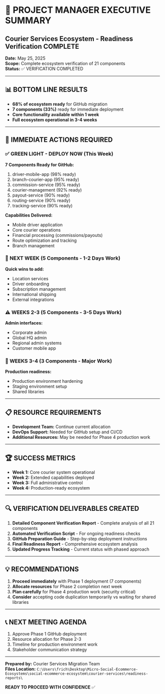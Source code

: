 # 🚀 PROJECT MANAGER EXECUTIVE SUMMARY

## Courier Services Ecosystem - Readiness Verification COMPLETE

**Date:** May 25, 2025  
**Scope:** Complete ecosystem verification of 21 components  
**Status:** ✅ VERIFICATION COMPLETED  

---

## 📊 **BOTTOM LINE RESULTS**

- **68% of ecosystem ready** for GitHub migration
- **7 components (33%)** ready for immediate deployment
- **Core functionality available within 1 week**
- **Full ecosystem operational in 3-4 weeks**

---

## 🎯 **IMMEDIATE ACTIONS REQUIRED**

### ✅ **GREEN LIGHT - DEPLOY NOW** (This Week)
**7 Components Ready for GitHub:**
1. driver-mobile-app (98% ready)
2. branch-courier-app (95% ready)
3. commission-service (95% ready)
4. courier-management (92% ready)
5. payout-service (90% ready)
6. routing-service (90% ready)
7. tracking-service (90% ready)

**Capabilities Delivered:**
- Mobile driver application
- Core courier operations
- Financial processing (commissions/payouts)
- Route optimization and tracking
- Branch management

### 🔄 **NEXT WEEK** (5 Components - 1-2 Days Work)
**Quick wins to add:**
- Location services
- Driver onboarding
- Subscription management
- International shipping
- External integrations

### ⚠️ **WEEKS 2-3** (5 Components - 3-5 Days Work)
**Admin interfaces:**
- Corporate admin
- Global HQ admin
- Regional admin systems
- Customer mobile app

### 🚨 **WEEKS 3-4** (3 Components - Major Work)
**Production readiness:**
- Production environment hardening
- Staging environment setup
- Shared libraries

---

## 📋 **RESOURCE REQUIREMENTS**

- **Development Team:** Continue current allocation
- **DevOps Support:** Needed for GitHub setup and CI/CD
- **Additional Resources:** May be needed for Phase 4 production work

---

## 🏆 **SUCCESS METRICS**

- **Week 1:** Core courier system operational
- **Week 2:** Extended capabilities deployed  
- **Week 3:** Full administrative control
- **Week 4:** Production-ready ecosystem

---

## 🔍 **VERIFICATION DELIVERABLES CREATED**

1. **Detailed Component Verification Report** - Complete analysis of all 21 components
2. **Automated Verification Script** - For ongoing readiness checks
3. **GitHub Preparation Guide** - Step-by-step deployment instructions
4. **Final Readiness Report** - Comprehensive ecosystem analysis
5. **Updated Progress Tracking** - Current status with phased approach

---

## 💡 **RECOMMENDATIONS**

1. **Proceed immediately** with Phase 1 deployment (7 components)
2. **Allocate resources** for Phase 2 completion next week
3. **Plan carefully** for Phase 4 production work (security critical)
4. **Consider** accepting code duplication temporarily vs waiting for shared libraries

---

## 📞 **NEXT MEETING AGENDA**

1. Approve Phase 1 GitHub deployment
2. Resource allocation for Phase 2-3
3. Timeline for production environment work
4. Stakeholder communication strategy

---

**Prepared by:** Courier Services Migration Team  
**Files Location:** `C:\Users\frich\Desktop\Micro-Social-Ecommerce-Ecosystems\social-ecommerce-ecosystem\courier-services\readiness-reports\`

**READY TO PROCEED WITH CONFIDENCE** ✅
